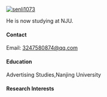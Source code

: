 

[![senli1073](https://img.shields.io/badge/senli1073-github-blue?logo=github)](https://github.com/senli1073)

He is now studying at NJU.

#### Contact

Email: 3247580874@qq.com

#### Education
Advertising Studies,Nanjing University

#### Research Interests


